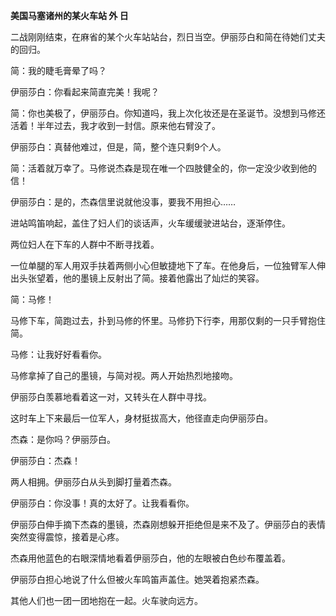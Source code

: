 **美国马塞诸州的某火车站 外 日**

二战刚刚结束，在麻省的某个火车站站台，烈日当空。伊丽莎白和简在待她们丈夫的回归。

简：我的睫毛膏晕了吗？

伊丽莎白：你看起来简直完美！我呢？

简：你也美极了，伊丽莎白。你知道吗，我上次化妆还是在圣诞节。没想到马修还活着！半年过去，我才收到一封信。原来他右臂没了。

伊丽莎白：真替他难过，但是，简，整个连只剩9个人。

简：活着就万幸了。马修说杰森是现在唯一个四肢健全的，你一定没少收到他的信！

伊丽莎白：是的，杰森信里说就他没事，要我不用担心……

进站鸣笛响起，盖住了妇人们的谈话声，火车缓缓驶进站台，逐渐停住。

两位妇人在下车的人群中不断寻找着。

一位单腿的军人用双手扶着两侧小心但敏捷地下了车。在他身后，一位独臂军人伸出头张望着，他的墨镜上反射出了简。接着他露出了灿烂的笑容。

简：马修！

马修下车，简跑过去，扑到马修的怀里。马修扔下行李，用那仅剩的一只手臂抱住简。

马修：让我好好看看你。

马修拿掉了自己的墨镜，与简对视。两人开始热烈地接吻。

伊丽莎白羡慕地看着这一对，又转头在人群中寻找。

这时车上下来最后一位军人，身材挺拔高大，他径直走向伊丽莎白。

杰森：是你吗？伊丽莎白。

伊丽莎白：杰森！

两人相拥。伊丽莎白从头到脚打量着杰森。

伊丽莎白：你没事！真的太好了。让我看看你。

伊丽莎白伸手摘下杰森的墨镜，杰森刚想躲开拒绝但是来不及了。伊丽莎白的表情突然变得震惊，接着是心疼。

杰森用他蓝色的右眼深情地看着伊丽莎白，他的左眼被白色纱布覆盖着。

伊丽莎白担心地说了什么但被火车鸣笛声盖住。她哭着抱紧杰森。

其他人们也一团一团地抱在一起。火车驶向远方。
